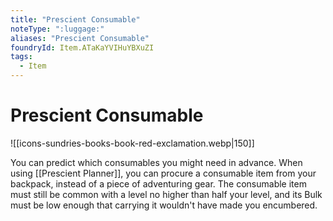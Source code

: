 ```yaml
---
title: "Prescient Consumable"
noteType: ":luggage:"
aliases: "Prescient Consumable"
foundryId: Item.ATaKaYVIHuYBXuZI
tags:
  - Item
---
```


# Prescient Consumable
![[icons-sundries-books-book-red-exclamation.webp|150]]

You can predict which consumables you might need in advance. When using [[Prescient Planner]], you can procure a consumable item from your backpack, instead of a piece of adventuring gear. The consumable item must still be common with a level no higher than half your level, and its Bulk must be low enough that carrying it wouldn't have made you encumbered.
